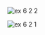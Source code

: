 ![ex 6 2 2](https://github.com/65030034/03376836-OOP-2566-Lab-06/assets/144875017/7038f4a0-d753-4b18-93c3-d646272aece8)

![ex 6 2 1](https://github.com/65030034/03376836-OOP-2566-Lab-06/assets/144875017/12deabeb-fe59-459c-b138-f036f10f846b)
